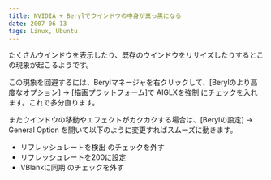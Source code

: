 ```yaml
---
title: NVIDIA + Berylでウインドウの中身が真っ黒になる
date: 2007-06-13
tags: Linux, Ubuntu
---
```


たくさんウインドウを表示したり、既存のウインドウをリサイズしたりするとこの現象が起こるようです。

この現象を回避するには、Berylマネージャを右クリックして、[Berylのより高度なオプション] → [描画プラットフォーム]で AIGLXを強制 にチェックを入れます。これで多分直ります。

またウインドウの移動やエフェクトがカクカクする場合は、[Berylの設定] → General Option を開いて以下のように変更すればスムーズに動きます。

* リフレッシュレートを検出 のチェックを外す
* リフレッシュレートを200に設定
* VBlankに同期 のチェックを外す
